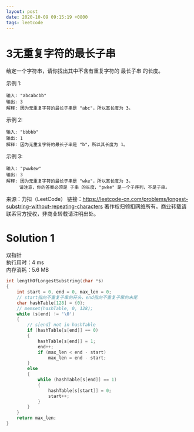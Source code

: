 ```yaml
---
layout: post
date: 2020-10-09 09:15:19 +0800
tags: leetcode
---
```


# 3无重复字符的最长子串
给定一个字符串，请你找出其中不含有重复字符的 最长子串 的长度。

示例 1:
```
输入: "abcabcbb"
输出: 3 
解释: 因为无重复字符的最长子串是 "abc"，所以其长度为 3。
```
示例 2:
```
输入: "bbbbb"
输出: 1
解释: 因为无重复字符的最长子串是 "b"，所以其长度为 1。
```
示例 3:
```
输入: "pwwkew"
输出: 3
解释: 因为无重复字符的最长子串是 "wke"，所以其长度为 3。
     请注意，你的答案必须是 子串 的长度，"pwke" 是一个子序列，不是子串。
```

来源：力扣（LeetCode）
链接：https://leetcode-cn.com/problems/longest-substring-without-repeating-characters
著作权归领扣网络所有。商业转载请联系官方授权，非商业转载请注明出处。

# Solution 1
双指针  
执行用时：4 ms  
内存消耗：5.6 MB  
``` c
int lengthOfLongestSubstring(char *s)
{
    int start = 0, end = 0, max_len = 0;
    // start指向不重复子串的开头，end指向不重复子窜的末尾
    char hashTable[128] = {0};
    // memset(hashTable, 0, 128);
    while (s[end] != '\0')
    {
        // s[end] not in hashTable
        if (hashTable[s[end]] == 0)
        {
            hashTable[s[end]] = 1;
            end++;
            if (max_len < end - start)
                max_len = end - start;
        }
        else
        {
            while (hashTable[s[end]] == 1)
            {
                hashTable[s[start]] = 0;
                start++;
            }
        }
    }
    return max_len;
}
```
